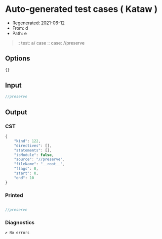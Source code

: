 # Auto-generated test cases ( Kataw )
- Regenerated: 2021-06-12
- From: d
- Path: e
> :: test: a/ case
> :: case: //preserve
## Options

`````js
{}
`````
## Input

`````js
//preserve
`````
## Output

### CST

```javascript
{
    "kind": 122,
    "directives": [],
    "statements": [],
    "isModule": false,
    "source": "//preserve",
    "fileName": "__root__",
    "flags": 0,
    "start": 0,
    "end": 10
}
```

### Printed

```javascript

//preserve  
```

### Diagnostics

```javascript
✔ No errors
```

